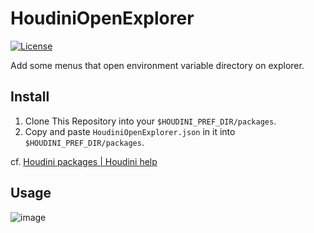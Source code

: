 # HoudiniOpenExplorer

[![License](https://img.shields.io/badge/License-Apache%202.0-blue.svg)](https://github.com/tanitta/HoudiniOpenExplorer/blob/main/LICENSE)

Add some menus that open environment variable directory on explorer.

## Install

1. Clone This Repository into your `$HOUDINI_PREF_DIR/packages`.
2. Copy and paste `HoudiniOpenExplorer.json` in it into `$HOUDINI_PREF_DIR/packages`.

cf. [Houdini packages | Houdini help](https://www.sidefx.com/docs/houdini/ref/plugins.html)

## Usage
![image](https://github.com/tanitta/HoudiniOpenExplorer/assets/1937287/5ff9324f-4eae-45e0-b716-ba54b8faa228)
